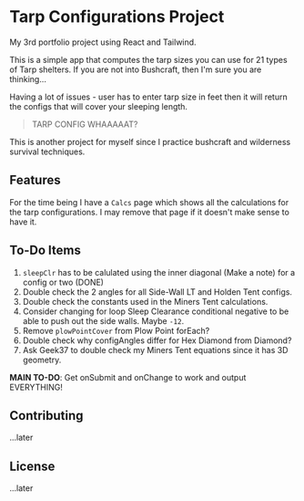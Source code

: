 # Tarp Configurations Project

My 3rd portfolio project using React and Tailwind.

This is a simple app that computes the tarp sizes you can use for 21 types of Tarp shelters. If you are not into Bushcraft, then I'm sure you are thinking...

Having a lot of issues - user has to enter tarp size in feet then it will return the configs that will cover your sleeping length.

> TARP CONFIG WHAAAAAT?

This is another project for myself since I practice bushcraft and wilderness survival techniques.

## Features

For the time being I have a `Calcs` page which shows all the calculations for the tarp configurations. I may remove that page if it doesn't make sense to have it.

## To-Do Items

1. `sleepClr` has to be calulated using the inner diagonal (Make a note) for a config or two (DONE)
1. Double check the 2 angles for all Side-Wall LT and Holden Tent configs.
1. Double check the constants used in the Miners Tent calculations.
1. Consider changing for loop Sleep Clearance conditional negative to be able to push out the side walls. Maybe `-12`.
1. Remove `plowPointCover` from Plow Point forEach?
1. Double check why configAngles differ for Hex Diamond from Diamond?
1. Ask Geek37 to double check my Miners Tent equations since it has 3D geometry.

**MAIN TO-DO**: Get onSubmit and onChange to work and output EVERYTHING!

## Contributing

...later

## License

...later
